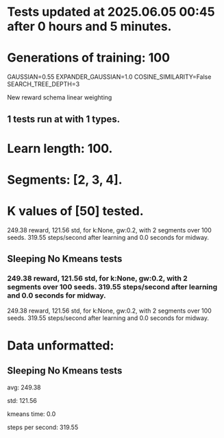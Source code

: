 # Tests updated at 2025.06.05 00:45 after 0 hours and 5 minutes.
# Generations of training: 100
GAUSSIAN=0.55
EXPANDER_GAUSSIAN=1.0
COSINE_SIMILARITY=False
SEARCH_TREE_DEPTH=3

New reward schema
linear weighting
## 1 tests run at with 1 types.
# Learn length: 100.
# Segments: [2, 3, 4].
# K values of [50] tested.

249.38 reward, 121.56 std, for k:None, gw:0.2, with 2 segments over 100 seeds.  319.55 steps/second after learning and 0.0 seconds for midway.


## Sleeping No Kmeans tests
### 249.38 reward, 121.56 std, for k:None, gw:0.2, with 2 segments over 100 seeds.  319.55 steps/second after learning and 0.0 seconds for midway.

249.38 reward, 121.56 std, for k:None, gw:0.2, with 2 segments over 100 seeds.  319.55 steps/second after learning and 0.0 seconds for midway.


# Data unformatted:



## Sleeping No Kmeans tests
avg:
249.38

std:
121.56

kmeans time:
0.0

steps per second:
319.55
